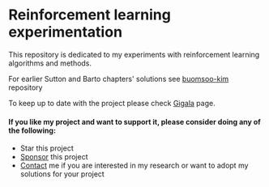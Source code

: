 # Reinforcement learning experimentation

This repository is dedicated to my experiments with reinforcement learning algorithms and methods.

For earlier Sutton and Barto chapters' solutions see [buomsoo-kim](https://github.com/buomsoo-kim/Tabular-RL-with-Python) repository

To keep up to date with the project please check [Gigala](https://gigala.io/) page.

#### If you like my project and want to support it, please consider doing any of the following: ####
* Star this project
* [Sponsor](https://www.paypal.me/gigatskhondia) this project 
* [Contact](https://gigala.io/) me if you are interested in my research or want to adopt my solutions for your project
